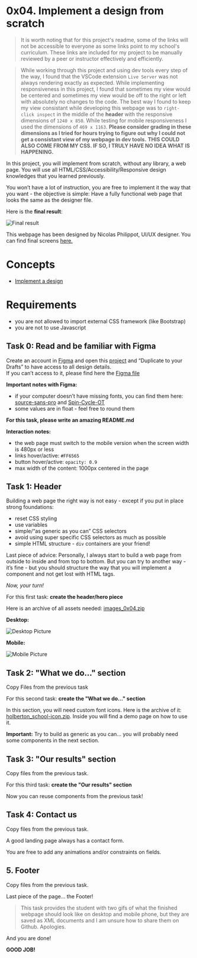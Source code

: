 # 0x04. Implement a design from scratch

> It is worth noting that for this project's readme, some of the links will not be accessible to everyone as some links point to my school's curriculum. These links are included for my project to be manually reviewed by a peer or instructor effectively and efficiently.

> While working through this project and using dev tools every step of the way, I found that the VSCode extension ```Live Server``` was not always rendering exactly as expected. While implementing responsiveness in this project, I found that sometimes my view would be centered and sometimes my view would be off to the right or left with absolutely no changes to the code. The best way I found to keep my view consistant while developing this webpage was to ```right-click inspect``` in the middle of the **header** with the responsive dimensions of ```1240 x 850```. While testing for mobile responsiveness I used the dimensions of ```469 x 1163```. **Please consider grading in these dimensions as I tried for hours trying to figure out why I could not get a consistant view of my webpage in dev tools.** **THIS COULD ALSO COME FROM MY CSS. IF SO, I TRULY HAVE NO IDEA WHAT IS HAPPENING.**
  
In this project, you will implement from scratch, without any library, a web page. You will use all HTML/CSS/Accessibility/Responsive design knowledges that you learned previously.  
  
You won’t have a lot of instruction, you are free to implement it the way that you want - the objective is simple: Have a fully functional web page that looks the same as the designer file.  
  
Here is the **final result**:  
  
![Final result](https://github.com/tayloradam1999/holberton-headphones/blob/main/readme_assets/finalresult.jpg)  

This webpage has been designed by Nicolas Philippot, UI/UX designer. You can find final screens [here.](https://intranet-projects-files.s3.amazonaws.com/holbertonschool-webstack/622/Archive.zip)

# Concepts
- [Implement a design](https://intranet.hbtn.io/concepts/726)

# Requirements
- you are not allowed to import external CSS framework (like Bootstrap)  
- you are not to use Javascript

## Task 0: Read and be familiar with Figma  

Create an account in [Figma](https://intranet.hbtn.io/rltoken/BQv9A-VghBpAgOlc-pVxQw) and open this [project](https://intranet.hbtn.io/rltoken/UWz3iOOx9ZSpwKRjLpYHoQ) and “Duplicate to your Drafts” to have access to all design details.  
If you can’t access to it, please find here the [Figma file](https://intranet.hbtn.io/rltoken/Ec1-9OpNim5R_yk0ZDV-_Q) 

**Important notes with Figma:**
- if your computer doesn’t have missing fonts, you can find them here: [source-sans-pro](https://intranet.hbtn.io/rltoken/JgZNK1n5wwp7vo9qRvs59Q) and [Spin-Cycle-OT](https://intranet.hbtn.io/rltoken/HCSoboS1s9MLKdF1m8EBzQ)
- some values are in float - feel free to round them  

**For this task, please write an amazing README.md**

**Interaction notes:**
- the web page must switch to the mobile version when the screen width is 480px or less
- links hover/active: ```#FF6565```
- button hover/active: ```opacity: 0.9```
- max width of the content: 1000px centered in the page  
  
## Task 1: Header  
  
Building a web page the right way is not easy - except if you put in place strong foundations:
- reset CSS styling
- use variables
- simple/“as generic as you can” CSS selectors
- avoid using super specific CSS selectors as much as possible
- simple HTML structure - ```div``` containers are your friend!  

Last piece of advice: Personally, I always start to build a web page from outside to inside and from top to bottom. But you can try to another way - it’s fine - but you should structure the way that you will implement a component and not get lost with HTML tags.  

*Now, your turn!*

For this first task: **create the header/hero piece**  
  
Here is an archive of all assets needed: [images_0x04.zip](https://holbertonintranet.s3.amazonaws.com/uploads/misc/2020/3/d1597894d79386c83b9b.zip?X-Amz-Algorithm=AWS4-HMAC-SHA256&X-Amz-Credential=AKIARDDGGGOUWMNL5ANN%2F20210828%2Fus-east-1%2Fs3%2Faws4_request&X-Amz-Date=20210828T193530Z&X-Amz-Expires=345600&X-Amz-SignedHeaders=host&X-Amz-Signature=d0b3a829db5000bd4473f5bd0b511576c252e96fd14031931a70ecbbe8c8920e)  

**Desktop:**  
  
![Desktop Picture](https://github.com/tayloradam1999/holberton-headphones/blob/main/readme_assets/desktop.gif)  

**Mobile:**  
  
![Mobile Picture](https://github.com/tayloradam1999/holberton-headphones/blob/main/readme_assets/mobile.gif)  
  
## Task 2: "What we do..." section

Copy Files from the previous task  

For this second task: **create the "What we do..." section**  

In this section, you will need custom font icons. Here is the archive of it: [holberton_school-icon.zip](https://holbertonintranet.s3.amazonaws.com/uploads/misc/2020/3/7159d988278de54d859d.zip?X-Amz-Algorithm=AWS4-HMAC-SHA256&X-Amz-Credential=AKIARDDGGGOUWMNL5ANN%2F20210830%2Fus-east-1%2Fs3%2Faws4_request&X-Amz-Date=20210830T193032Z&X-Amz-Expires=345600&X-Amz-SignedHeaders=host&X-Amz-Signature=0f2153c7ad36669ea7585e201d00495de1c107b0d3251ae66d08adb5f53a3013). Inside you will find a demo page on how to use it.  

**Important:** Try to build as generic as you can... you will probably need some components in the next section.  

## Task 3: "Our results" section  

Copy files from the previous task.  

For this third task: **create the "Our results" section**

Now you can reuse components from the previous task!

## Task 4: Contact us  

Copy files from the previous task.  

A good landing page always has a contact form.  

You are free to add any animations and/or constraints on fields.  

## 5. Footer  

Copy files from the previous task.  

Last piece of the page... the Footer!  

> This task provides the student with two gifs of what the finished webpage should look like on  desktop and mobile phone, but they are saved as XML documents and I am unsure how to share them on Github. Apologies.  

And you are done!  

**GOOD JOB!**
